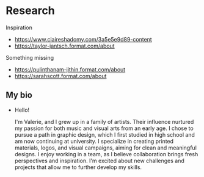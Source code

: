 # Research

Inspiration
- https://www.claireshadomy.com/3a5e5e9d89-content
- https://taylor-jantsch.format.com/about

Something missing
- https://pulinthanam-jithin.format.com/about
- https://sarahscott.format.com/about


## My bio
- Hello! 

  I'm Valerie, and I grew up in a family of artists. Their influence nurtured my passion for both music and visual arts from an early age. I chose to pursue a path in graphic design, which I first studied in high school and am now continuing at university.
I specialize in creating printed materials, logos, and visual campaigns, aiming for clean and meaningful designs. I enjoy working in a team, as I believe collaboration brings fresh perspectives and inspiration. I'm excited about new challenges and projects that allow me to further develop my skills.
